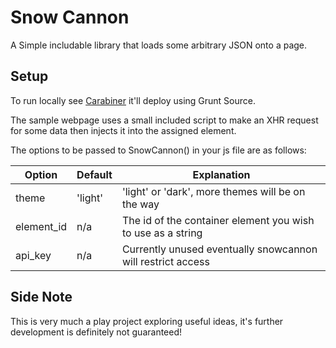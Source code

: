 Snow Cannon
===========
A Simple includable library that loads some arbitrary JSON onto a page.

Setup
-----

To run locally see [Carabiner](http://github.com/dvmtn/carabiner) it'll deploy using Grunt Source.

The sample webpage uses a small included script to make an XHR request for some data then injects it into the assigned element.

The options to be passed to SnowCannon() in your js file are as follows:

| Option     | Default | Explanation                                                 |
| ---------- | ------- | ----------------------------------------------------------- |
| theme      | 'light' | 'light' or 'dark', more themes will be on the way           |
| element_id | n/a     | The id of the container element you wish to use as a string |
| api_key    | n/a     | Currently unused eventually snowcannon will restrict access |

Side Note
---------

This is very much a play project exploring useful ideas, it's further development is definitely not guaranteed!
